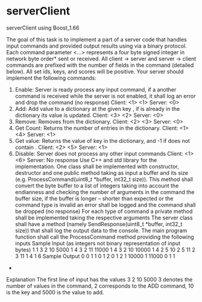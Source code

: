# serverClient
serverClient using Boost_1.66



The goal of this task is to implement a part of a server code that handles input commands and provided output results using via a binary protocol. Each command parameter <...> represents a four byte signed integer in network byte order* sent or received. All client -> server and server -> client commands are prefixed with the number of fields in the command (detailed below). All set ids, keys, and scores will be positive.
Your server should implement the following commands:
1. Enable: Server is ready process any input command, if a another command is received while the server is not enabled, it shall log an error and drop the command (no response)
Client: <1> <1>
Server: <0> 
2. Add: Add value <value> to a dictionary at the given key <key>, if <key> is already in the dictionary its value is updated.
Client: <3> <2> <key> <value>
Server: <0> 
3. Remove: Removes <key> from the dictionary.
Client: <2> <3> <key>
Server: <0>
4. Get Count: Returns the number of entries in the dictionary.
Client: <1> <4> 
Server: <1> <count>
5. Get value: Returns the value <value> of key <key> in the dictionary, and -1 if does not contain <key>.
Client: <2> <5> <key>
Server: <1> <value>
6. Disable: Server does not process any other input commands
Client: <1> <6>
Server: No response 
 Use C++ and std library for the implementation. 
One class shall be implemented with constructor, destructor and one public method taking as input a buffer and its size (e.g. ProcessCommand(uint8_t *buffer, int32_t size)). This method shall convert the byte buffer to a list of integers taking into account the endianness and checking the number of arguments in the command the buffer size, if the buffer is longer – shorter than expected or the command type is invalid  an error shall be logged and the command shall be dropped (no response)
For each type of command a private method shall be implemented taking the respective arguments
The server class shall have a method (namely SendResponse(uint8_t *buffer, int32_t size)) that shall log the output data to the console.
The main program function shall call the ProcessCommand method providing the following inputs
Sample Input (as integers not binary representation of input bytes)
1 1 
3 2 10 5000
1 4
3 2 11 11000
1 4
3 2 10 10000
1 4
2 5 10
2 5 11
2 3 11
1 4
1 6
Sample Output
0
0
1 1
0
1 2
0
1 2 
1 10000
1 11000
0
1 1
-

Explanation
The first line of input has the values
3 2 10 5000 
3 denotes the number of values in the command, 2 corresponds to the ADD command, 10 is the key and 5000 is the value to add.
